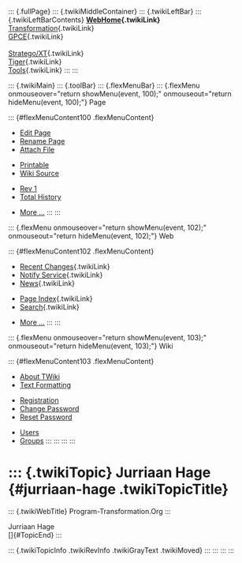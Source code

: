 ::: {.fullPage}
::: {.twikiMiddleContainer}
::: {.twikiLeftBar}
::: {.twikiLeftBarContents}
**[WebHome](WebHome){.twikiLink}**\
[Transformation](../Transform/WebHome){.twikiLink}\
[GPCE](../Gpce/WebHome){.twikiLink}\
\
[Stratego/XT](../Stratego/WebHome){.twikiLink}\
[Tiger](../Tiger/WebHome){.twikiLink}\
[Tools](../Tools/WebHome){.twikiLink}
:::
:::

::: {.twikiMain}
::: {.toolBar}
::: {.flexMenuBar}
::: {.flexMenu onmouseover="return showMenu(event, 100);" onmouseout="return hideMenu(event, 100);"}
Page

::: {#flexMenuContent100 .flexMenuContent}
-   [Edit
    Page](http://www.program-transformation.org/edit/Main/JurriaanHage?t=1536826819)
-   [Rename
    Page](http://www.program-transformation.org/rename/Main/JurriaanHage)
-   [Attach
    File](http://www.program-transformation.org/attach/Main/JurriaanHage)

<!-- -->

-   [Printable](http://www.program-transformation.org/view/Main/JurriaanHage?skin=print.pattern)
-   [Wiki
    Source](http://www.program-transformation.org/view/Main/JurriaanHage?skin=text&raw=on&contenttype=text/plain)

<!-- -->

-   [Rev
    1](http://www.program-transformation.org/view/Main/JurriaanHage?rev=1.1)
-   [Total
    History](http://www.program-transformation.org/rdiff/Main/JurriaanHage)

<!-- -->

-   [More
    \...](http://www.program-transformation.org/oops/Main/JurriaanHage?template=oopsmore&param1=1.1&param2=1.1)
:::
:::

::: {.flexMenu onmouseover="return showMenu(event, 102);" onmouseout="return hideMenu(event, 102);"}
Web

::: {#flexMenuContent102 .flexMenuContent}
-   [Recent Changes](WebChanges){.twikiLink}
-   [Notify Service](WebNotify){.twikiLink}
-   [News](WebNews){.twikiLink}

<!-- -->

-   [Page Index](WebIndex){.twikiLink}
-   [Search](WebSearch){.twikiLink}

<!-- -->

-   [More
    \...](http://www.program-transformation.org/oops/Main/JurriaanHage?template=oopsmore&param1=1.1&param2=1.1)
:::
:::

::: {.flexMenu onmouseover="return showMenu(event, 103);" onmouseout="return hideMenu(event, 103);"}
Wiki

::: {#flexMenuContent103 .flexMenuContent}
-   [About
    TWiki](http://www.program-transformation.org/view/TWiki/WebHome)
-   [Text
    Formatting](http://www.program-transformation.org/view/TWiki/TextFormattingRules)

<!-- -->

-   [Registration](http://www.program-transformation.org/view/TWiki/TWikiRegistration)
-   [Change
    Password](http://www.program-transformation.org/view/TWiki/ChangePassword)
-   [Reset
    Password](http://www.program-transformation.org/view/TWiki/ResetPassword)

<!-- -->

-   [Users](http://www.program-transformation.org/view/Main/TWikiUsers)
-   [Groups](http://www.program-transformation.org/view/Main/TWikiGroups)
:::
:::
:::
:::

::: {.twikiTopic}
Jurriaan Hage {#jurriaan-hage .twikiTopicTitle}
=============

::: {.twikiWebTitle}
Program-Transformation.Org
:::

Jurriaan Hage\
[]{#TopicEnd}
:::

::: {.twikiTopicInfo .twikiRevInfo .twikiGrayText .twikiMoved}
:::
:::
:::
:::
